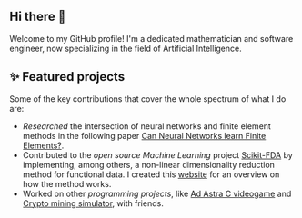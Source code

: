 ## Hi there 👋

Welcome to my GitHub profile! I'm a dedicated mathematician and software engineer, now specializing in the field of Artificial Intelligence.

## ✨ Featured projects
Some of the key contributions that cover the whole spectrum of what I do are:

- *Researched* the intersection of neural networks and finite element methods in the following paper [Can Neural Networks learn Finite Elements?](https://github.com/EduardoTerres/Can-Neural-Networks-learn-Finite-Elements).
- Contributed to the *open source Machine Learning* project [Scikit-FDA](https://github.com/GAA-UAM/scikit-fda) by implementing, among others, a non-linear dimensionality reduction method for functional data. I created this [website]( https://eduardoterres.github.io/Functional-Diffusion-Maps/) for an overview on how the method works.
- Worked on other *programming projects*, like [Ad Astra C videogame](https://github.com/EduardoTerres/Ad-Astra-C-videogame) and [Crypto mining simulator](https://github.com/EduardoTerres/Mining-simulator), with friends.

<!--
**EduardoTerres/EduardoTerres** is a ✨ _special_ ✨ repository because its `README.md` (this file) appears on your GitHub profile.

Here are some ideas to get you started:

- 🔭 I’m currently working on ...
- 🌱 I’m currently learning ...
- 👯 I’m looking to collaborate on ...
- 🤔 I’m looking for help with ...
- 💬 Ask me about ...
- 📫 How to reach me: ...
- 😄 Pronouns: ...
- ⚡ Fun fact: ...
-->

